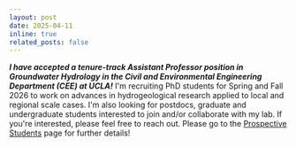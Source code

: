 ```yaml
---
layout: post
date: 2025-04-11 
inline: true
related_posts: false
---
```


***I have accepted a tenure-track Assistant Professor position in Groundwater Hydrology in the Civil and Environmental Engineering Department (CEE) at UCLA!*** I'm recruiting PhD students for Spring and Fall 2026 to work on advances in hydrogeological research applied to local and regional scale cases. I'm also looking for postdocs, graduate and undergraduate students interested to join and/or collaborate with my lab. If you're interested, please feel free to reach out. Please go to the [Prospective Students](https://casillasmx.github.io/pros_students/) page for further details!